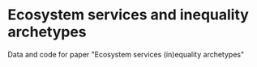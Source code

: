 # Ecosystem services and inequality archetypes
Data and code for paper "Ecosystem services (in)equality archetypes"
